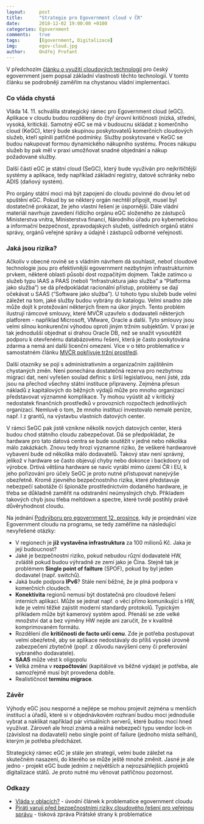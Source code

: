 ```yaml
---
layout:     post
title:      "Strategie pro Egovernment cloud v ČR"
date:       2018-12-02 19:00:00 +0100
categories: Egovernment
comments:   true
tags:       [Egovernment, Digitalizace]
img:        egov-cloud.jpg
author:     Ondřej Profant
---
```


V předchozím [článku o využití cloudových technologií](https://www.profant.eu/2018/vlada-v-oblacich.html) pro český egovernment jsem popsal základní vlastnosti těchto technologií. V tomto článku se podrobněji zaměřím na chystanou vládní implementaci.

<!--more-->

### Co vláda chystá

Vláda 14. 11. schválila strategický rámec pro Egovernment cloud (eGC). Aplikace v cloudu budou rozděleny do čtyř úrovní kritičnosti (nízká, střední, vysoká, kritická). Samotný eGC se má v budoucnu skládat z komerčního cloud (KeGC), který bude skupinou poskytovatelů komerčních cloudových služeb, kteří splnili patřičné podmínky. Služby poskytované v KeGC se budou nakupovat formou dynamického nákupního systému. Proces nákupu služeb by pak měl v praxi umožňovat snadné objednání a nákup požadované služby.

Další částí eGC je státní cloud (SeGC), který bude využíván pro nejkritičtější systémy a aplikace, tedy například základní registry, datové schránky nebo ADIS (daňový systém).

Pro orgány státní moci má být zapojení do cloudu povinné do dvou let od spuštění eGC. Pokud by se některý orgán nechtěl připojit, musel byl dostatečně prokázat, že jeho vlastní řešení je úspornější. Dále vládní materiál navrhuje zavedení řídícího orgánu eGC složeného ze zástupců Ministerstva vnitra, Ministerstva financí, Národního úřadu pro kybernetickou a informační bezpečnost, zpravodajských služeb, ústředních orgánů státní správy, orgánů veřejné správy a údajně i zástupců odborné veřejnosti.

### Jaká jsou rizika?

Ačkoliv v obecné rovině se s vládním návrhem dá souhlasit, neboť cloudové technologie jsou pro efektivnější egovernment nezbytným infrastrukturním prvkem, některé oblasti působí dost rozpačitým dojmem. Takže zatímco u služeb typu IAAS a PAAS (neboli “Infrastruktura jako služba” a “Platforma jako služba”) se dá předpokládat racionální přístup, problémy se dají očekávat u SAAS (“Software jako služba”). U tohoto typu služeb bude velmi záležet na tom, jaké služby budou vybrány do katalogu. Velmi snadno zde může dojít k protežování některých firem na úkor jiných. Tento problém ilustrují rámcové smlouvy, které MVČR uzavřelo s dodavateli některých platforem - například Microsoft, VMware, Oracle a další. Tyto smlouvy jsou velmi silnou konkurenční výhodou oproti jiným tržním subjektům. V praxi je tak jednodušší objednat si drahou Oracle DB, než se snažit vysoutěžit podporu k otevřenému databázovému řešení, která je často poskytována zdarma a nemá ani další licenční omezení. Více v o této problematice v samostatném článku [MVČR pokřivuje tržní prostředí](https://www.profant.eu/2020/ramcove-dohody-mvcr.html).

Další otazníky se pojí s administrativním a organizačním zajištěním chystaných změn. Není ponechána dostatečná rezerva pro nezbytnou migraci dat, není vyřešen soulad definic s širší legislativou, není jisté, zda jsou na přechod všechny státní instituce připraveny. Zejména přesun nákladů z kapitálových do běžných výdajů může pro mnoho organizací představovat významné komplikace. Ty mohou vyústit až v kritický nedostatek finančních prostředků v provozních rozpočtech jednotlivých organizací. Nemluvě o tom, že mnoho institucí investovalo nemalé peníze, např. I z grantů, na výstavbu vlastních datových center.

V rámci SeGC pak jistě vznikne několik nových datových center, která budou chod státního cloudu zabezpečovat. Dá se předpokládat, že hardware pro tato datová centra se bude soutěžit v jedné nebo několika málo zakázkách. Znovu tedy hrozí významné riziko, že veškeré hardwarové vybavení bude od několika málo dodavatelů. Takový stav není správný, jelikož v hardware se často objevují chyby nebo dokonce i backdoory od výrobce. Drtivá většina hardware se navíc vyrábí mimo území ČR i EU, k jeho pořizování pro účely SeGC je proto nutné přistupovat nanejvýše obezřetně. Kromě zjevného bezpečnostního rizika, které představuje nebezpečí sabotáže či špionáže prostřednictvím dodaného hardware, je třeba se důkladně zaměřit na odstranění neúmyslných chyb. Příkladem takových chyb jsou třeba meltdown a spectre, které tvrdě postihly právě důvěryhodnost cloudu.

Na jednání [Podvýboru pro egovernment 12. prosince](http://www.psp.cz/sqw/text/text2.sqw?idd=152824), kdy je projednání vize Egovernment cloudu na programu, se tedy zaměříme na následující nevyřešené otázky:

* V regionech je **již vystavěna infrastruktura** za 100 milionů Kč. Jaka je její budoucnost?
* Jaké je bezpečnostní riziko, pokud nebudou různí dodavatelé HW, zvláště pokud budou výhradně ze zemí jako je Čína. Stejně tak je problémem **Single point of failture** (SPOF), pokud by byl jeden dodavatel (např. switchů).
* Jaká bude podpora **IPv6**? Stále není běžné, že je plná podpora v komerčních cloudech.
* **Konektivita** regionů nemusí být dostatečná pro cloudové řešení interních aplikací. Může se jednat např. o věci přímo komunikující s HW, kde je velmi těžké zajistit moderní standardy protokolů. Typickým příkladem může být kamerový systém apod. Přenáší se zde velké množství dat a bez výměny HW nejde ani zaručit, že v kvalitně komprimovaném formátu.
* Rozdělení dle **kritičnosti de facto určí cenu**. Zde je potřeba postupovat velmi obezřetně, aby se aplikace nedostávaly do příliš vysoké úrovně zabezpečení zbytečně (popř. z důvodu navýšení ceny či preferování vybraného dodavatele).
* **SAAS** může vést k oligopolu
* Velká změna v **rozpočtován**í (kapitálové vs běžné výdaje) je potřeba, ale samozřejmě musí být provedena dobře.
* Realističnost **termínu migrace**.

### Závěr

Výhody eGC jsou nesporné a nejlépe se mohou projevit zejména u menších institucí a úřadů, které si v objednávkovém rozhraní budou moci jednoduše vybrat a naklikat například pár virtuálních serverů, které budou moci hned využívat. Zároveň ale hrozí známá a reálná nebezpečí typu vendor lock-in (závislost na dodavateli) nebo single point of failure (jednoho místa selhání), kterým je potřeba předcházet.

Strategický rámec eGC je stále jen strategií, velmi bude záležet na skutečném nasazení, do kterého se může ještě mnohé změnit. Jasné je ale jedno - projekt eGC bude jedním z největších a nejrozsáhlejších projektů digitalizace států. Je proto nutné mu věnovat patřičnou pozornost.

### Odkazy

* [Vláda v oblacích?](https://www.profant.eu/2018/vlada-v-oblacich.html) - úvodní článek k problematice egovernment cloudu
* [Piráti varují před bezpečnostními riziky cloudového řešení pro veřejnou správu](https://www.pirati.cz/tiskove-zpravy/pirati-varuji-pred-riziky-cloudu-pro-verejnou-spravu.html) - tisková zpráva Pirátské strany k problematice
